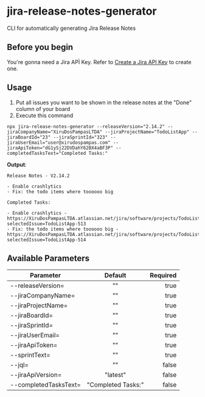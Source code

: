 # jira-release-notes-generator

CLI for automatically generating Jira Release Notes

## Before you begin

You're gonna need a Jira APÌ Key. Refer to [Create a Jira API Key](https://support.atlassian.com/atlassian-account/docs/manage-api-tokens-for-your-atlassian-account/) to create one.

## Usage

1. Put all issues you want to be shown in the release notes at the "Done" column of your board
2. Execute this command

```
npx jira-release-notes-generator --releaseVersion="2.14.2" --jiraCompanyName="XiruDosPampasLTDA" --jiraProjectName="TodoListApp" --jiraBoardId="23" --jiraSprintId="323" --jiraUserEmail="user@xirudospampas.com" --jiraApiToken="dG1ySj22DVDahY62BX4aBF3P" --completedTasksText="Completed Tasks:"
```

**Output**:

```
Release Notes - V2.14.2

- Enable crashlytics
- Fix: the todo items where toooooo big

Completed Tasks:

- Enable crashlytics - https://XiruDosPampasLTDA.atlassian.net/jira/software/projects/TodoListApp/boards/23?selectedIssue=TodoListApp-513
- Fix: the todo items where toooooo big - https://XiruDosPampasLTDA.atlassian.net/jira/software/projects/TodoListApp/boards/23?selectedIssue=TodoListApp-514
```

## Available Parameters



| Parameter             |      Default       | Required |
| --------------------- | :----------------: | -------: |
| --releaseVersion=     |         ""         |     true |
| --jiraCompanyName=    |         ""         |     true |
| --jiraProjectName=    |         ""         |     true |
| --jiraBoardId=        |         ""         |     true |
| --jiraSprintId=       |         ""         |     true |
| --jiraUserEmail=      |         ""         |     true |
| --jiraApiToken=       |         ""         |     true |
| --sprintText=         |         ""         |     true |
| --jql=                |         ""         |    false |
| --jiraApiVersion=     |      "latest"      |    false |
| --completedTasksText= | "Completed Tasks:" |    false |
